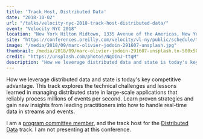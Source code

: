 ```yaml
---
title: 'Track Host, Distributed Data'
date: "2018-10-02"
url: "/talks/velocity-nyc-2018-track-host-distributed-data/"
event: "Velocity NYC 2018"
location: "New York Hilton Midtown, 1335 Avenue of the Americas, New York, New York, 10019"
site: "https://conferences.oreilly.com/velocity/vl-ny/public/schedule/topic/2708"
image: "/media/2018/09/marc-olivier-jodoin-291607-unsplash.jpg"
thumbnail: /media/2018/09/marc-olivier-jodoin-291607-unsplash.tn-500x500.jpg
credit: "https://unsplash.com/photos/NqOInJ-ttqM"
description: "How we leverage distributed data and state is today's key competitive advantage. This track explores the technical challenges and lessons learned in managing distributed state in large-scale applications."
---
```

How we leverage distributed data and state is today's key competitive advantage. This track explores the technical challenges and lessons learned in managing distributed state in large-scale applications that reliably process millions of events per second. Learn proven strategies and gain new insights from leading practitioners into how to handle real-time data in streams and events.
<!--more-->

I am a [program committee member](https://conferences.oreilly.com/velocity/vl-ny/public/content/about), and the track host for the [Distributed Data](https://conferences.oreilly.com/velocity/vl-ny/public/schedule/topic/2708) track.
I am not presenting at this conference.
